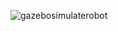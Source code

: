 ![gazebosimulaterobot](https://user-images.githubusercontent.com/117993606/202971539-291320fe-ea77-4491-8c45-a9d4b90aa7d9.png)
